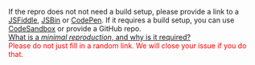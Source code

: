 If the repro does not not need a build setup, please provide a link to a [JSFiddle](https://jsfiddle.net/chrisvfritz/50wL7mdz/), [JSBin](https://jsbin.com/) or [CodePen](https://codepen.io). If it requires a build setup, you can use [CodeSandbox](https://codesandbox.io/s/vue) or provide a GitHub repo.
<br>
[What is a *minimal reproduction*, and why is it required?](#modal)
<br>
<span style="color:red">Please do not just fill in a random link. We will close your issue if you do that.</span>
